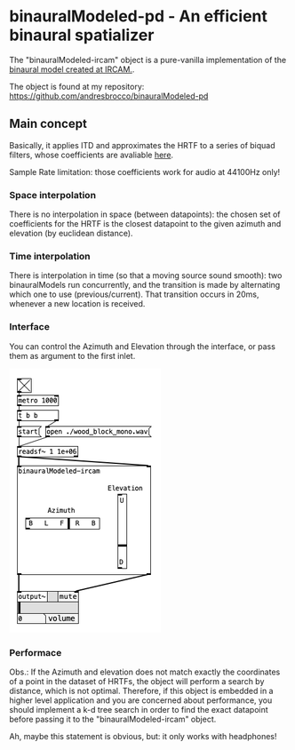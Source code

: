 # binauralModeled-pd - An efficient binaural spatializer

The "binauralModeled-ircam" object is a pure-vanilla implementation of the [binaural model created at IRCAM.](https://github.com/Ircam-RnD/binauralModeled/).

The object is found at my repository: https://github.com/andresbrocco/binauralModeled-pd

## Main concept

Basically, it applies ITD and approximates the HRTF to a series of biquad filters, whose coefficients are avaliable [here](https://github.com/Ircam-RnD/binauralModeled/blob/gh-pages/examples/snd/complete_hrtf_modeled.js).

Sample Rate limitation: those coefficients work for audio at 44100Hz only!

### Space interpolation

There is no interpolation in space (between datapoints): the chosen set of coefficients for the HRTF is the closest datapoint to the given azimuth and elevation (by euclidean distance).

### Time interpolation

There is interpolation in time (so that a moving source sound smooth): two binauralModels run concurrently, and the transition is made by alternating which one to use (previous/current). That transition occurs in 20ms, whenever a new location is received.

### Interface

You can control the Azimuth and Elevation through the interface, or pass them as argument to the first inlet.

![image.png](/screenshot.png) 

### Performace

Obs.: If the Azimuth and elevation does not match exactly the coordinates of a point in the dataset of HRTFs, the object will perform a search by distance, which is not optimal. Therefore, if this object is embedded in a higher level application and you are concerned about performance, you should implement a k-d tree search in order to find the exact datapoint before passing it to the "binauralModeled-ircam" object.

Ah, maybe this statement is obvious, but: it only works with headphones!